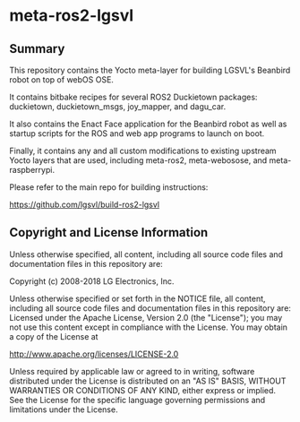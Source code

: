 meta-ros2-lgsvl
======================

Summary
-------
This repository contains the Yocto meta-layer for building LGSVL's  Beanbird robot on top of webOS OSE.

It contains bitbake recipes for several ROS2 Duckietown packages: duckietown, duckietown_msgs, joy_mapper, and dagu_car.

It also contains the Enact Face application for the Beanbird robot as well as startup scripts for the ROS and web app programs to launch on boot.

Finally, it contains any and all custom modifications to existing upstream Yocto layers that are used, including meta-ros2, meta-webosose, and meta-raspberrypi.

Please refer to the main repo for building instructions:

https://github.com/lgsvl/build-ros2-lgsvl

Copyright and License Information
---------------------------------
Unless otherwise specified, all content, including all source code files and documentation files in this repository are:

Copyright (c) 2008-2018 LG Electronics, Inc.

Unless otherwise specified or set forth in the NOTICE file, all content, including all source code files and documentation files in this repository are: Licensed under the Apache License, Version 2.0 (the "License"); you may not use this content except in compliance with the License. You may obtain a copy of the License at

<http://www.apache.org/licenses/LICENSE-2.0>

Unless required by applicable law or agreed to in writing, software distributed under the License is distributed on an "AS IS" BASIS, WITHOUT WARRANTIES OR CONDITIONS OF ANY KIND, either express or implied. See the License for the specific language governing permissions and limitations under the License.